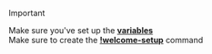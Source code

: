 > [!IMPORTANT]
> Make sure you've set up the **[variables](/Codes/Welcome-System/variables.md)** <br>
> Make sure to create the **[!welcome-setup](/Codes/Welcome-System/!welcome-setup.md)** command 
